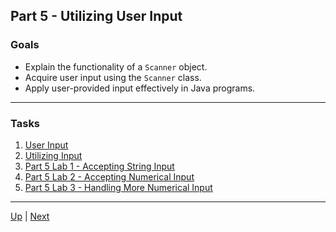 ## Part 5 - Utilizing User Input

### Goals
* Explain the functionality of a `Scanner` object.
* Acquire user input using the `Scanner` class.
* Apply user-provided input effectively in Java programs.

<hr>

### Tasks

1. [User Input](part5userinput.md)
2. [Utilizing Input](part5usinginput.md)
3. [Part 5 Lab 1 - Accepting String Input](part5labs1.md)
4. [Part 5 Lab 2 - Accepting Numerical Input](part5labs2.md)
5. [Part 5 Lab 3 - Handling More Numerical Input](part5labs3.md)

<hr>

[Up](README.md) | [Next](part5userinput.md) 